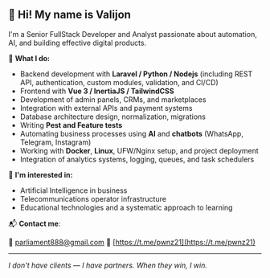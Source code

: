 ## 👋 Hi! My name is Valijon

I'm a Senior FullStack Developer and Analyst passionate about automation, AI, and building effective digital products.

🔧 **What I do:**

- Backend development with **Laravel / Python / Nodejs** (including REST API, authentication, custom modules, validation, and CI/CD)
- Frontend with **Vue 3 / InertiaJS / TailwindCSS**
- Development of admin panels, CRMs, and marketplaces
- Integration with external APIs and payment systems
- Database architecture design, normalization, migrations
- Writing **Pest and Feature tests**
- Automating business processes using **AI** and **chatbots** (WhatsApp, Telegram, Instagram)
- Working with **Docker**, **Linux**, UFW/Nginx setup, and project deployment
- Integration of analytics systems, logging, queues, and task schedulers

🧠 **I'm interested in:**

- Artificial Intelligence in business
- Telecommunications operator infrastructure
- Educational technologies and a systematic approach to learning

📬 **Contact me**:

📧 parliament888@gmail.com
💬 [https://t.me/pwnz21](https://t.me/pwnz21)

---

_I don't have clients — I have partners. When they win, I win._
